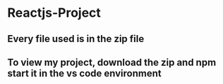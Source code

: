 # Reactjs-Project
## Every file used is in the zip file 
## To view my project, download the zip and npm start it in the vs code environment
